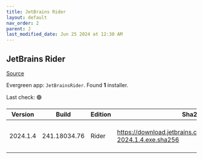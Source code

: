 ```yaml
---
title: JetBrains Rider
layout: default
nav_order: 2
parent: J
last_modified_date: Jun 25 2024 at 12:30 AM
---
```


## JetBrains Rider

[Source](https://www.jetbrains.com/)

Evergreen app: `JetBrainsRider`. Found **1** installer.

Last check: 🟢

| Version  | Build        | Edition | Sha256                                                                   | Date      | Size       | Type | URI                                                                                                                                    |
| -------- | ------------ | ------- | ------------------------------------------------------------------------ | --------- | ---------- | ---- | -------------------------------------------------------------------------------------------------------------------------------------- |
| 2024.1.4 | 241.18034.76 | Rider   | https://download.jetbrains.com/rider/JetBrains.Rider-2024.1.4.exe.sha256 | 24/6/2024 | 1245518776 | exe  | [https://download.jetbrains.com/rider/JetBrains.Rider-2024.1.4.exe](https://download.jetbrains.com/rider/JetBrains.Rider-2024.1.4.exe) |
